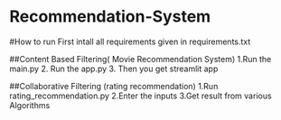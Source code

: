 # Recommendation-System

#How to run 
First intall all requirements given in requirements.txt

##Content Based Filtering( Movie Recommendation System)
1.Run the main.py 
2. Run the app.py
3. Then you get streamlit app 

##Collaborative Filtering (rating recommendation)
1.Run rating_recommendation.py
2.Enter the inputs
3.Get result from various Algorithms
